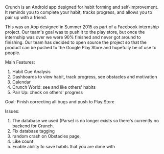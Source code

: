 

Crunch is an Android app designed for habit forming and self-improvement. It reminds you to complete your habit, tracks progress, and allows you to pair up with a friend.

This was an App designed in Summer 2015 as part of a Facebook internship project. Our team's goal was to push it to the play store, but once the internship was over we were 90% finished and never got around to finishing. Our team has decided to open source the project so that the product can be pushed to the Google Play Store and hopefully be of use to people.

Main Features:
1. Habit Cue Analysis
2. Dashboards to view habit, track progress, see obstacles and motivation
3. Calendar
4. Crunch World: see and like others' habits
5. Pair Up: check on others' progress

Goal: Finish correcting all bugs and push to Play Store

Issues:
1. The database we used (Parse) is no longer exists so there's currently no backend for Crunch.
2. Fix database tagging 
3. random crash on Obstacles page, 
4. Like count 
5. Enable ability to save habits that you are done with


